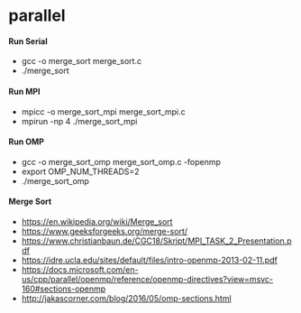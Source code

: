 # parallel

#### Run Serial
- gcc -o merge_sort merge_sort.c
- ./merge_sort

#### Run MPI
- mpicc -o merge_sort_mpi merge_sort_mpi.c
- mpirun -np 4 ./merge_sort_mpi

#### Run OMP
- gcc -o merge_sort_omp merge_sort_omp.c -fopenmp
- export OMP_NUM_THREADS=2
- ./merge_sort_omp

#### Merge Sort
- https://en.wikipedia.org/wiki/Merge_sort
- https://www.geeksforgeeks.org/merge-sort/
- https://www.christianbaun.de/CGC18/Skript/MPI_TASK_2_Presentation.pdf
- https://idre.ucla.edu/sites/default/files/intro-openmp-2013-02-11.pdf
- https://docs.microsoft.com/en-us/cpp/parallel/openmp/reference/openmp-directives?view=msvc-160#sections-openmp
- http://jakascorner.com/blog/2016/05/omp-sections.html
